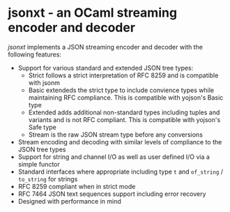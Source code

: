 # jsonxt - an OCaml streaming encoder and decoder

*jsonxt* implements a JSON streaming encoder and decoder with the following features:

* Support for various standard and extended JSON tree types:
  * Strict follows a strict interpretation of RFC 8259 and is compatible
    with jsonm
  * Basic extendeds the strict type to include convience types while maintaining
    RFC compliance.  This is compatible with yojson's Basic type
  * Extended adds additional non-standard types including tuples and variants
    and is not RFC compliant. This is compatible with yojson's Safe type
  * Stream is the raw JSON stream type before any conversions
* Stream encoding and decoding with similar levels of compliance to the JSON tree types
* Support for string and channel I/O as well as user defined I/O via a simple functor
* Standard interfaces where appropriate including type `t` and `of_string` / `to_string`
  for strings
* RFC 8259 compliant when in strict mode
* RFC 7464 JSON text sequences support including error recovery
* Designed with performance in mind
